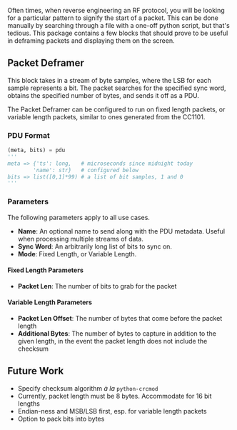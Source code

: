 Often times, when reverse engineering an RF protocol, you will be looking for
a particular pattern to signify the start of a packet. This can be done
manually by searching through a file with a one-off python script, but that's
tedious. This package contains a few blocks that should prove to be useful in
deframing packets and displaying them on the screen.

## Packet Deframer

This block takes in a stream of byte samples, where the LSB for each sample
represents a bit. The packet searches for the specified sync word, obtains
the specified number of bytes, and sends it off as a PDU.

The Packet Deframer can be configured to run on fixed length packets, or
variable length packets, similar to ones generated from the CC1101.

### PDU Format

```python
(meta, bits) = pdu
'''
meta => {'ts': long,   # microseconds since midnight today
        'name': str}   # configured below
bits => list([0,1]*99) # a list of bit samples, 1 and 0
'''
```

### Parameters

The following parameters apply to all use cases.

* **Name**: An optional name to send along with the PDU metadata. Useful when processing multiple streams of data.
* **Sync Word**: An arbitrarily long list of bits to sync on.
* **Mode**: Fixed Length, or Variable Length.

#### Fixed Length Parameters

* **Packet Len**: The number of bits to grab for the packet

#### Variable Length Parameters

* **Packet Len Offset**: The number of bytes that come before the packet length
* **Additional Bytes**: The number of bytes to capture in addition to the given length, in the event the packet length does not include the checksum

## Future Work
* Specify checksum algorithm *à la* `python-crcmod`
* Currently, packet length must be 8 bytes. Accommodate for 16 bit lengths
* Endian-ness and MSB/LSB first, esp. for variable length packets
* Option to pack bits into bytes

